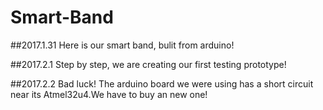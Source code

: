 # Smart-Band
##2017.1.31
Here is our smart band, bulit from arduino!
 
##2017.2.1
Step by step, we are creating our first testing prototype!
 
##2017.2.2
Bad luck! The arduino board we were using has a short circuit near its Atmel32u4.We have to buy an new one!

 

